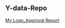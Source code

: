## Y-data-Repo

<a href="https://MuibatMuibi.github.io/ydata/YDATA Loan_Approval.html">My Loan_Approval Report</a> 
